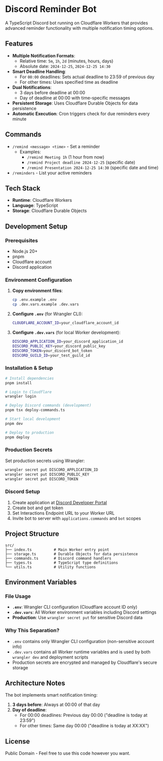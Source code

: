 # Discord Reminder Bot

A TypeScript Discord bot running on Cloudflare Workers that provides advanced reminder functionality with multiple notification timing options.

## Features

- **Multiple Notification Formats**:
  - Relative time: `5m`, `1h`, `2d` (minutes, hours, days)
  - Absolute date: `2024-12-25`, `2024-12-25 14:30`
- **Smart Deadline Handling**:
  - For `00:00` deadlines: Sets actual deadline to 23:59 of previous day
  - For other times: Uses specified time as deadline
- **Dual Notifications**:
  - 3 days before deadline at 00:00
  - Day of deadline at 00:00 with time-specific messages
- **Persistent Storage**: Uses Cloudflare Durable Objects for data persistence
- **Automatic Execution**: Cron triggers check for due reminders every minute

## Commands

- `/remind <message> <time>` - Set a reminder
  - Examples:
    - `/remind Meeting 1h` (1 hour from now)
    - `/remind Project deadline 2024-12-25` (specific date)
    - `/remind Presentation 2024-12-25 14:30` (specific date and time)
- `/reminders` - List your active reminders

## Tech Stack

- **Runtime**: Cloudflare Workers
- **Language**: TypeScript
- **Storage**: Cloudflare Durable Objects

## Development Setup

### Prerequisites

- Node.js 20+
- pnpm
- Cloudflare account
- Discord application

### Environment Configuration

1. **Copy environment files**:

   ```bash
   cp .env.example .env
   cp .dev.vars.example .dev.vars
   ```

2. **Configure `.env`** (for Wrangler CLI):

   ```bash
   CLOUDFLARE_ACCOUNT_ID=your_cloudflare_account_id
   ```

3. **Configure `.dev.vars`** (for local Worker development):

   ```bash
   DISCORD_APPLICATION_ID=your_discord_application_id
   DISCORD_PUBLIC_KEY=your_discord_public_key
   DISCORD_TOKEN=your_discord_bot_token
   DISCORD_GUILD_ID=your_test_guild_id
   ```

### Installation & Setup

```bash
# Install dependencies
pnpm install

# Login to Cloudflare
wrangler login

# Deploy Discord commands (development)
pnpm tsx deploy-commands.ts

# Start local development
pnpm dev

# Deploy to production
pnpm deploy
```

### Production Secrets

Set production secrets using Wrangler:

```bash
wrangler secret put DISCORD_APPLICATION_ID
wrangler secret put DISCORD_PUBLIC_KEY
wrangler secret put DISCORD_TOKEN
```

### Discord Setup

1. Create application at [Discord Developer Portal](https://discord.com/developers/applications)
2. Create bot and get token
3. Set Interactions Endpoint URL to your Worker URL
4. Invite bot to server with `applications.commands` and `bot` scopes

## Project Structure

```
src/
├── index.ts          # Main Worker entry point
├── storage.ts        # Durable Objects for data persistence
├── commands.ts       # Discord command handlers
├── types.ts          # TypeScript type definitions
└── utils.ts          # Utility functions
```

## Environment Variables

### File Usage

- **`.env`**: Wrangler CLI configuration (Cloudflare account ID only)
- **`.dev.vars`**: All Worker environment variables including Discord settings
- **Production**: Use `wrangler secret put` for sensitive Discord data

### Why This Separation?

- `.env` contains only Wrangler CLI configuration (non-sensitive account info)
- `.dev.vars` contains all Worker runtime variables and is used by both `wrangler dev` and deployment scripts
- Production secrets are encrypted and managed by Cloudflare's secure storage

## Architecture Notes

The bot implements smart notification timing:

1. **3 days before**: Always at 00:00 of that day
2. **Day of deadline**:
   - For 00:00 deadlines: Previous day 00:00 ("deadline is today at 23:59")
   - For other times: Same day 00:00 ("deadline is today at XX:XX")

## License

Public Domain - Feel free to use this code however you want.
